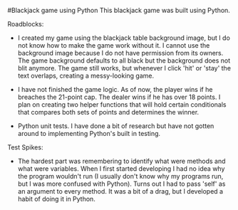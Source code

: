 #Blackjack game using Python
This blackjack game was built using Python.


Roadblocks:
-	I created my game using the blackjack table background image, but I do not know how to make the
game work without it. I cannot use the background image because I do not have permission from its
owners. The game background defaults to all black but the background does not 
blit anymore. The game still works, but whenever I click 'hit' or 'stay' the text overlaps,
creating a messy-looking game.

-	I have not finished the game logic. As of now, the player wins if he breaches the 21-point
cap. The dealer wins if he has over 18 points. I plan on creating two helper functions that will
hold certain conditionals that compares both sets of points and determines the winner.

-	Python unit tests. I have done a bit of research but have not gotten around to implementing
Python's built in testing.



Test Spikes:
-	The hardest part was remembering to identify what were methods and what were variables. When
I first started developing I had no idea why the program wouldn't run (I usually don't know why
my programs run, but I was more confused with Python). Turns out I had to pass 'self' as an argument
to every method. It was a bit of a drag, but I developed a habit of doing it in Python.